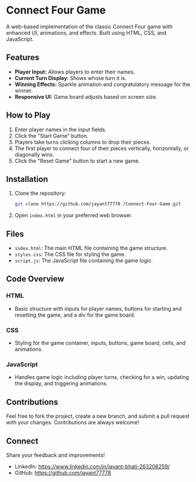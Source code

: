 # Connect Four Game

A web-based implementation of the classic Connect Four game with enhanced UI, animations, and effects. Built using HTML, CSS, and JavaScript.

## Features

- **Player Input:** Allows players to enter their names.
- **Current Turn Display:** Shows whose turn it is.
- **Winning Effects:** Sparkle animation and congratulatory message for the winner.
- **Responsive UI:** Game board adjusts based on screen size.



## How to Play

1. Enter player names in the input fields.
2. Click the "Start Game" button.
3. Players take turns clicking columns to drop their pieces.
4. The first player to connect four of their pieces vertically, horizontally, or diagonally wins.
5. Click the "Reset Game" button to start a new game.

## Installation

1. Clone the repository:
    ```bash
    git clone https://github.com/jayant77778 /Connect-Four-Game.git
    ```

2. Open `index.html` in your preferred web browser.

## Files

- `index.html`: The main HTML file containing the game structure.
- `styles.css`: The CSS file for styling the game.
- `script.js`: The JavaScript file containing the game logic.

## Code Overview

### HTML

- Basic structure with inputs for player names, buttons for starting and resetting the game, and a div for the game board.

### CSS

- Styling for the game container, inputs, buttons, game board, cells, and animations.

### JavaScript

- Handles game logic including player turns, checking for a win, updating the display, and triggering animations.


## Contributions

Feel free to fork the project, create a new branch, and submit a pull request with your changes. Contributions are always welcome!



## Connect

Share your feedback and improvements!

- LinkedIn: https://www.linkedin.com/in/jayant-bhati-263206259/
- GitHub: https://github.com/jayant77778 
